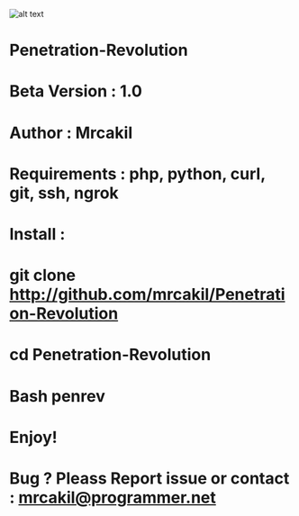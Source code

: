 ![alt text](https://raw.githubusercontent.com/mrcakil/Penetration-Revolution/master/tester.jpg)

# Penetration-Revolution
# Beta Version : 1.0
# Author : Mrcakil
# Requirements : php, python, curl, git, ssh, ngrok
# Install :
# git clone http://github.com/mrcakil/Penetration-Revolution
# cd Penetration-Revolution
# Bash penrev
# Enjoy!
# Bug ? Pleass Report issue or contact : mrcakil@programmer.net
